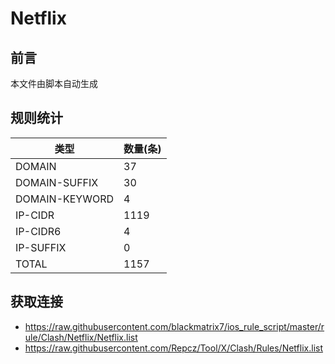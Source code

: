 # Netflix

## 前言
本文件由脚本自动生成

## 规则统计
| 类型 | 数量(条)  | 
| ---- | ----  |
| DOMAIN | 37  | 
| DOMAIN-SUFFIX | 30  | 
| DOMAIN-KEYWORD | 4  | 
| IP-CIDR | 1119  | 
| IP-CIDR6 | 4  | 
| IP-SUFFIX | 0  | 
| TOTAL | 1157  | 

## 获取连接
- https://raw.githubusercontent.com/blackmatrix7/ios_rule_script/master/rule/Clash/Netflix/Netflix.list 
- https://raw.githubusercontent.com/Repcz/Tool/X/Clash/Rules/Netflix.list 
